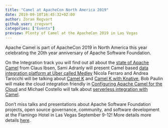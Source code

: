 ```yaml
---
title: "Camel at ApacheCon North America 2019"
date: 2019-09-10T16:45:32+02:00
author: Zoran Regvart
github_user: zregvart
categories: ["Events"]
preview: Plenty of Camel at the ApacheCon 2019 in Las Vegas
---
```


Apache Camel is part of ApacheCon 2019 in North America this year celebrating
the 20th year anniversary of Apache Software Foundation.

On the Integration track you will find out all about the [state of Apache
Camel](https://www.apachecon.com/acna19/s/#/scheduledEvent/1141) from Claus
Ibsen, Sami Adranly will present Camel based [data integration platform at Uber
called Medley](https://www.apachecon.com/acna19/s/#/scheduledEvent/1034) Nicola
Ferraro and Andrea Tarocchi will be talking about [Camel
K](https://www.apachecon.com/acna19/s/#/scheduledEvent/1142) and [Camel K with
Knative](https://www.apachecon.com/acna19/s/#/scheduledEvent/1059), Bob Paulin
will make the cloud integration friendly in [Configuring Apache Camel for the
Cloud](https://www.apachecon.com/acna19/s/#/scheduledEvent/1111) and Michael
Costello will talk about [serverless integration with
Camel](https://www.apachecon.com/acna19/s/#/scheduledEvent/1130).


Don’t miss talks and presentations about Apache Software Foundation projects,
open source governance, community, and software development at the Flamingo
Hotel in Las Vegas September 9-12! More details more details
[here](https://www.apachecon.com/acna19/index.html).
